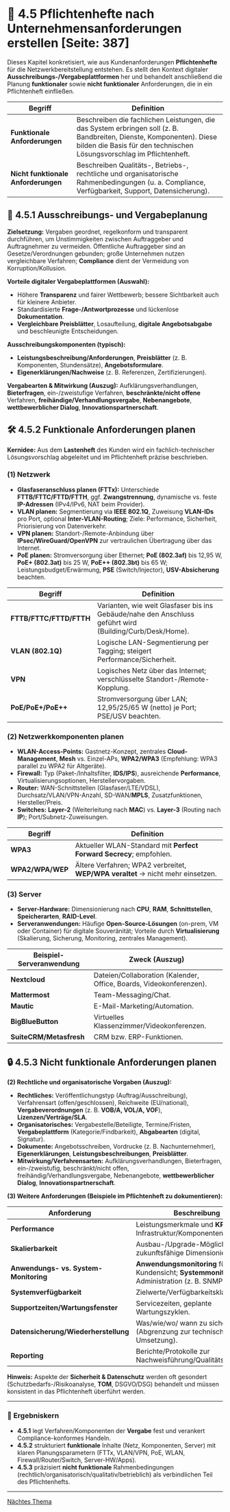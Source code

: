 # 🧾 4.5 Pflichtenhefte nach Unternehmensanforderungen erstellen [Seite: 387]

Dieses Kapitel konkretisiert, wie aus Kundenanforderungen **Pflichtenhefte** für die Netzwerkbereitstellung entstehen. Es stellt den Kontext digitaler **Ausschreibungs-/Vergabeplattformen** her und behandelt anschließend die Planung **funktionaler** sowie **nicht funktionaler** Anforderungen, die in ein Pflichtenheft einfließen.

| Begriff                             | Definition                                                                                                                                                                                     |
| ----------------------------------- | ---------------------------------------------------------------------------------------------------------------------------------------------------------------------------------------------- |
| **Funktionale Anforderungen**       | Beschreiben die fachlichen Leistungen, die das System erbringen soll (z. B. Bandbreiten, Dienste, Komponenten). Diese bilden die Basis für den technischen Lösungsvorschlag im Pflichtenheft.  |
| **Nicht funktionale Anforderungen** | Beschreiben Qualitäts-, Betriebs-, rechtliche und organisatorische Rahmenbedingungen (u. a. Compliance, Verfügbarkeit, Support, Datensicherung).                                               |

## 🧩 4.5.1 Ausschreibungs- und Vergabeplanung

**Zielsetzung:** Vergaben geordnet, regelkonform und transparent durchführen, um Unstimmigkeiten zwischen Auftraggeber und Auftragnehmer zu vermeiden. Öffentliche Auftraggeber sind an Gesetze/Verordnungen gebunden; große Unternehmen nutzen vergleichbare Verfahren; **Compliance** dient der Vermeidung von Korruption/Kollusion. 

**Vorteile digitaler Vergabeplattformen (Auswahl):**

* Höhere **Transparenz** und fairer Wettbewerb; bessere Sichtbarkeit auch für kleinere Anbieter.
* Standardisierte **Frage-/Antwortprozesse** und lückenlose **Dokumentation**.
* **Vergleichbare Preisblätter**, Losaufteilung, **digitale Angebotsabgabe** und beschleunigte Entscheidungen. 

**Ausschreibungskomponenten (typisch):**

* **Leistungsbeschreibung/Anforderungen**, **Preisblätter** (z. B. Komponenten, Stundensätze), **Angebotsformulare**.
* **Eigenerklärungen/Nachweise** (z. B. Referenzen, Zertifizierungen). 

**Vergabearten & Mitwirkung (Auszug):** Aufklärungsverhandlungen, **Bieterfragen**, ein-/zweistufige Verfahren, **beschränkte/nicht offene** Verfahren, **freihändige/Verhandlungsvergabe**, **Nebenangebote**, **wettbewerblicher Dialog**, **Innovationspartnerschaft**. 

## 🛠️ 4.5.2 Funktionale Anforderungen planen

**Kernidee:** Aus dem **Lastenheft** des Kunden wird ein fachlich-technischer Lösungsvorschlag abgeleitet und im Pflichtenheft präzise beschrieben. 

### (1) Netzwerk

* **Glasfaseranschluss planen (FTTx):** Unterschiede **FTTB/FTTC/FTTD/FTTH**, ggf. **Zwangstrennung**, dynamische vs. feste **IP-Adressen** (IPv4/IPv6, NAT beim Provider). 
* **VLAN planen:** Segmentierung via **IEEE 802.1Q**, Zuweisung **VLAN-IDs** pro Port, optional **Inter-VLAN-Routing**; Ziele: Performance, Sicherheit, Priorisierung von Datenverkehr. 
* **VPN planen:** Standort-/Remote-Anbindung über **IPsec/WireGuard/OpenVPN** zur vertraulichen Übertragung über das Internet. 
* **PoE planen:** Stromversorgung über Ethernet; **PoE (802.3af)** bis 12,95 W, **PoE+ (802.3at)** bis 25 W, **PoE++ (802.3bt)** bis 65 W; Leistungsbudget/Erwärmung, **PSE** (Switch/Injector), **USV-Absicherung** beachten. 

| Begriff                 | Definition                                                                                                |
| ----------------------- | --------------------------------------------------------------------------------------------------------- |
| **FTTB/FTTC/FTTD/FTTH** | Varianten, wie weit Glasfaser bis ins Gebäude/nahe den Anschluss geführt wird (Building/Curb/Desk/Home).  |
| **VLAN (802.1Q)**       | Logische LAN-Segmentierung per Tagging; steigert Performance/Sicherheit.                                  |
| **VPN**                 | Logisches Netz über das Internet; verschlüsselte Standort-/Remote-Kopplung.                               |
| **PoE/PoE+/PoE++**      | Stromversorgung über LAN; 12,95/25/65 W (netto) je Port; PSE/USV beachten.                                |

### (2) Netzwerkkomponenten planen

* **WLAN-Access-Points:** Gastnetz-Konzept, zentrales **Cloud-Management**, **Mesh** vs. Einzel-APs, **WPA2/WPA3** (Empfehlung: WPA3 parallel zu WPA2 für Altgeräte).
* **Firewall:** Typ (Paket-/Inhaltsfilter, **IDS/IPS**), ausreichende **Performance**, Virtualisierungsoptionen, Herstellervorgaben. 
* **Router:** WAN-Schnittstellen (Glasfaser/LTE/VDSL), Durchsatz/VLAN/VPN-Anzahl, SD-WAN/**MPLS**, Zusatzfunktionen, Hersteller/Preis. 
* **Switches:** **Layer-2** (Weiterleitung nach **MAC**) vs. **Layer-3** (Routing nach **IP**); Port/Subnetz-Zuweisungen. 

| Begriff          | Definition                                                                       |
| ---------------- | -------------------------------------------------------------------------------- |
| **WPA3**         | Aktueller WLAN-Standard mit **Perfect Forward Secrecy**; empfohlen.              |
| **WPA2/WPA/WEP** | Ältere Verfahren; WPA2 verbreitet, **WEP/WPA veraltet** → nicht mehr einsetzen.  |

### (3) Server

* **Server-Hardware:** Dimensionierung nach **CPU**, **RAM**, **Schnittstellen**, **Speicherarten**, **RAID-Level**. 
* **Serveranwendungen:** Häufige **Open-Source-Lösungen** (on-prem, VM oder Container) für digitale Souveränität; Vorteile durch **Virtualisierung** (Skalierung, Sicherung, Monitoring, zentrales Management). 

| Beispiel-Serveranwendung | Zweck (Auszug)                                                       |
| ------------------------ | -------------------------------------------------------------------- |
| **Nextcloud**            | Dateien/Collaboration (Kalender, Office, Boards, Videokonferenzen).  |
| **Mattermost**           | Team-Messaging/Chat.                                                 |
| **Mautic**               | E-Mail-Marketing/Automation.                                         |
| **BigBlueButton**        | Virtuelles Klassenzimmer/Videokonferenzen.                           |
| **SuiteCRM/Metasfresh**  | CRM bzw. ERP-Funktionen.                                             |

## 🔒 4.5.3 Nicht funktionale Anforderungen planen

**(2) Rechtliche und organisatorische Vorgaben (Auszug):**

* **Rechtliches:** Veröffentlichungstyp (Auftrag/Ausschreibung), Verfahrensart (offen/geschlossen), Reichweite (EU/national), **Vergabeverordnungen** (z. B. **VOB/A, VOL/A, VOF**), **Lizenzen/Verträge/SLA**.
* **Organisatorisches:** Vergabestelle/Beteiligte, Termine/Fristen, **Vergabeplattform** (Kategorie/Findbarkeit), **Abgabearten** (digital, Signatur).
* **Dokumente:** Angebotsschreiben, Vordrucke (z. B. Nachunternehmer), **Eigenerklärungen**, **Leistungsbeschreibungen**, **Preisblätter**.
* **Mitwirkung/Verfahrensarten:** Aufklärungsverhandlungen, Bieterfragen, ein-/zweistufig, beschränkt/nicht offen, freihändig/Verhandlungsvergabe, Nebenangebote, **wettbewerblicher Dialog**, **Innovationspartnerschaft**. 

**(3) Weitere Anforderungen (Beispiele im Pflichtenheft zu dokumentieren):**

| Anforderung                           | Beschreibung                                                                                     |
| ------------------------------------- | ------------------------------------------------------------------------------------------------ |
| **Performance**                       | Leistungsmerkmale und **KPI** der Infrastruktur/Komponenten/Dienste.                             |
| **Skalierbarkeit**                    | Ausbau-/Upgrade-Möglichkeiten, zukunftsfähige Dimensionierung.                                   |
| **Anwendungs- vs. System-Monitoring** | **Anwendungsmonitoring** für Kundensicht; **Systemmonitoring** für Administration (z. B. SNMP).  |
| **Systemverfügbarkeit**               | Zielwerte/Verfügbarkeitsklassen.                                                                 |
| **Supportzeiten/Wartungsfenster**     | Servicezeiten, geplante Wartungszyklen.                                                          |
| **Datensicherung/Wiederherstellung**  | Was/wie/wo/ wann zu sichern ist (Abgrenzung zur technischen Umsetzung).                          |
| **Reporting**                         | Berichte/Protokolle zur Nachweisführung/Qualitätssicherung.                                      |

**Hinweis:** Aspekte der **Sicherheit & Datenschutz** werden oft gesondert (Schutzbedarfs-/Risikoanalyse, **TOM**, DSGVO/DSG) behandelt und müssen konsistent in das Pflichtenheft überführt werden. 

---

### 🎯 Ergebniskern

* **4.5.1** legt Verfahren/Komponenten der **Vergabe** fest und verankert Compliance-konformes Handeln. 
* **4.5.2** strukturiert **funktionale** Inhalte (Netz, Komponenten, Server) mit klaren Planungsparametern (FTTx, VLAN/VPN, PoE, WLAN, Firewall/Router/Switch, Server-HW/Apps). 
* **4.5.3** präzisiert **nicht funktionale** Rahmenbedingungen (rechtlich/organisatorisch/qualitativ/betrieblich) als verbindlichen Teil des Pflichtenhefts. 


---

[Nächtes Thema](./4.5.1_Ausschreibungs-_und_Vergabeplanung.md)